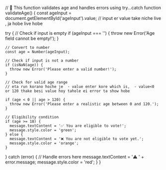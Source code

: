 // 📝 This function validates age and handles errors using try...catch
function validateAge() {
  const ageInput = document.getElementById('ageInput').value; // input er value take niche live , ja hobe live hobe 

  try {
    // Check if input is empty
    if (ageInput === '') {
      throw new Error('Age field cannot be empty!');
    }

    // Convert to number
    const age = Number(ageInput);

    // Check if input is not a number
    if (isNaN(age)) {
      throw new Error('Please enter a valid number!');
    }

    // Check for valid age range
    // eta run korano hoche je  - value enter kore which is,  - value<0  or 120 thake besi value hoy tahole ei error ta show hobe 

    if (age < 0 || age > 120) {
      throw new Error('Please enter a realistic age between 0 and 120.');
    }

    // Eligibility condition
    if (age >= 18) {
      message.textContent = '✅ You are eligible to vote!';
      message.style.color = 'green';
    } else {
      message.textContent = '❌ You are not eligible to vote yet.';
      message.style.color = 'orange';
    }

  } catch (error) {
    // Handle errors here
    message.textContent = '⚠️ ' + error.message;
    message.style.color = 'red';
  }
}
